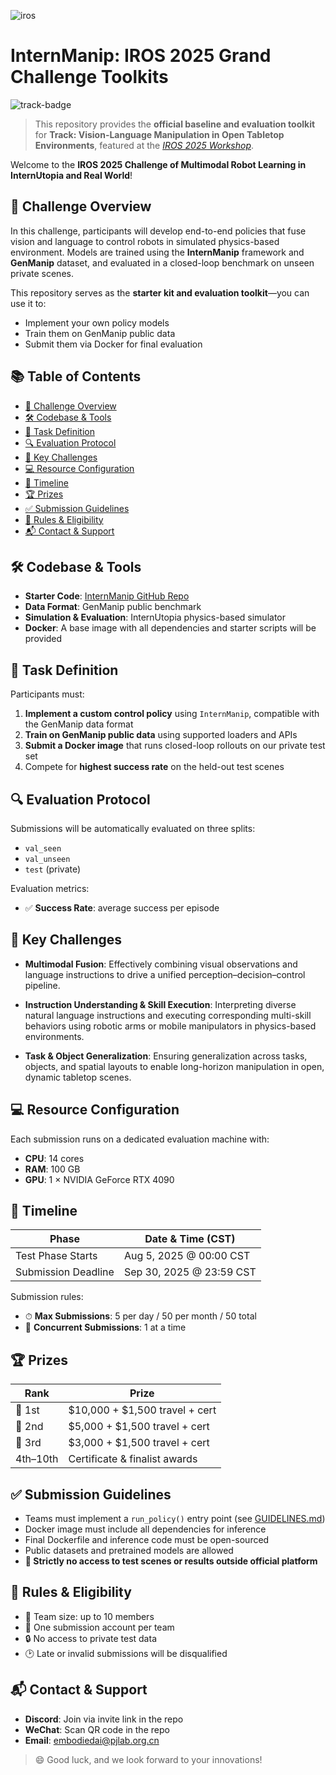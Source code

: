 
![iros](../assets/_static/video/iros_challenge.gif "iros")

# InternManip: IROS 2025 Grand Challenge Toolkits


![track-badge](https://img.shields.io/badge/Track_1-Manipulation-blueviolet)

> This repository provides the **official baseline and evaluation toolkit** for
> **Track: Vision-Language Manipulation in Open Tabletop Environments**,
> featured at the *[IROS 2025 Workshop](https://internrobotics.shlab.org.cn/workshop/2025/)*.


Welcome to the **IROS 2025 Challenge of Multimodal Robot Learning in InternUtopia and Real World**!

## 🚀 Challenge Overview

In this challenge, participants will develop end-to-end policies that fuse vision and language to control robots in simulated physics-based environment.
Models are trained using the **InternManip** framework and **GenManip** dataset, and evaluated in a closed-loop benchmark on unseen private scenes.

This repository serves as the **starter kit and evaluation toolkit**—you can use it to:
- Implement your own policy models
- Train them on GenManip public data
- Submit them via Docker for final evaluation


## 📚 Table of Contents

- [🚀 Challenge Overview](#-challenge-overview)
- [🛠️ Codebase & Tools](#️-codebase--tools)
- [📌 Task Definition](#-task-definition)
- [🔍 Evaluation Protocol](#-evaluation-protocol)
- [🧠 Key Challenges](#-key-challenges)
- [💻 Resource Configuration](#-resource-configuration)
- [📆 Timeline](#-timeline)
- [🏆 Prizes](#-prizes)
- [✅ Submission Guidelines](#-submission-guidelines)
- [📎 Rules & Eligibility](#-rules--eligibility)
- [📬 Contact & Support](#-contact--support)



## 🛠️ Codebase & Tools

- **Starter Code**: [InternManip GitHub Repo](https://github.com/InternRobotics/InternManip)
- **Data Format**: GenManip public benchmark
- **Simulation & Evaluation**: InternUtopia physics-based simulator
- **Docker**: A base image with all dependencies and starter scripts will be provided


## 📌 Task Definition

Participants must:
1. **Implement a custom control policy** using `InternManip`, compatible with the GenManip data format
2. **Train on GenManip public data** using supported loaders and APIs
3. **Submit a Docker image** that runs closed-loop rollouts on our private test set
4. Compete for **highest success rate** on the held-out test scenes



## 🔍 Evaluation Protocol

Submissions will be automatically evaluated on three splits:
- `val_seen`
- `val_unseen`
- `test` (private)

Evaluation metrics:
- ✅ **Success Rate**: average success per episode




## 🧠 Key Challenges


- **Multimodal Fusion**: Effectively combining visual observations and language instructions to drive a unified perception–decision–control pipeline.

- **Instruction Understanding & Skill Execution**: Interpreting diverse natural language instructions and executing corresponding multi-skill behaviors using robotic arms or mobile manipulators in physics-based environments.

- **Task & Object Generalization**: Ensuring generalization across tasks, objects, and spatial layouts to enable long-horizon manipulation in open, dynamic tabletop scenes.




## 💻 Resource Configuration

Each submission runs on a dedicated evaluation machine with:
- **CPU**: 14 cores
- **RAM**: 100 GB
- **GPU**: 1 × NVIDIA GeForce RTX 4090


## 📆 Timeline

| Phase               | Date & Time (CST)              |
|--------------------|-------------------------------|
| Test Phase Starts   | Aug 5, 2025 @ 00:00 CST        |
| Submission Deadline | Sep 30, 2025 @ 23:59 CST       |

Submission rules:
- ⏱ **Max Submissions**: 5 per day / 50 per month / 50 total
- 🚫 **Concurrent Submissions**: 1 at a time



## 🏆 Prizes

| Rank       | Prize                            |
|------------|----------------------------------|
| 🥇 1st      | \$10,000 + \$1,500 travel + cert |
| 🥈 2nd      | \$5,000 + \$1,500 travel + cert  |
| 🥉 3rd      | \$3,000 + \$1,500 travel + cert  |
| 4th–10th    | Certificate & finalist awards    |



## ✅ Submission Guidelines

- Teams must implement a `run_policy()` entry point (see [GUIDELINES.md](./guidelines.md))
- Docker image must include all dependencies for inference
- Final Dockerfile and inference code must be open-sourced
- Public datasets and pretrained models are allowed
- **🚨 Strictly no access to test scenes or results outside official platform**



## 📎 Rules & Eligibility

- 👥 Team size: up to 10 members
- 🧪 One submission account per team
- 🔒 No access to private test data
- 🕑 Late or invalid submissions will be disqualified



## 📬 Contact & Support

- **Discord**: Join via invite link in the repo
- **WeChat**: Scan QR code in the repo
- **Email**: [embodiedai@pjlab.org.cn](mailto:embodiedai@pjlab.org.cn)



> 😄 Good luck, and we look forward to your innovations!
